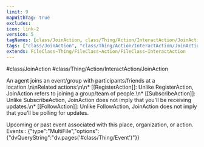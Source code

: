 ```yaml
---
limit: 9
mapWithTag: true
excludes:
icon: link-2
version: 5
tagNames: [class/JoinAction, class/Thing/Action/InteractAction/JoinAction, schema-org/JoinAction]
tags: ["class/JoinAction", "class/Thing/Action/InteractAction/JoinAction"]
extends: FileClass~Thing/FileClass~Action/FileClass~InteractAction
---
```


#class/JoinAction
#class/Thing/Action/InteractAction/JoinAction


An agent joins an event/group with participants/friends at a location.\n\nRelated actions:\n\n\* [[RegisterAction]]: Unlike RegisterAction, JoinAction refers to joining a group/team of people.\n\* [[SubscribeAction]]: Unlike SubscribeAction, JoinAction does not imply that you'll be receiving updates.\n\* [[FollowAction]]: Unlike FollowAction, JoinAction does not imply that you'll be polling for updates.


Upcoming or past event associated with this place, organization, or action.
Events:: {"type":"MultiFile","options":{"dvQueryString":"dv.pages('#class/Thing/Event')"}}

